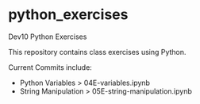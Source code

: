 # python_exercises
Dev10 Python Exercises

This repository contains class exercises using Python. 

Current Commits include: 
- Python Variables > 04E-variables.ipynb
- String Manipulation > 05E-string-manipulation.ipynb

